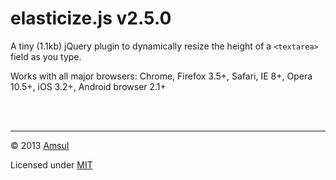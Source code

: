 # elasticize.js v2.5.0

A tiny (1.1kb) jQuery plugin to dynamically resize the height of a <code>&lt;textarea&gt;</code> field as you type.

Works with all major browsers: Chrome, Firefox 3.5+, Safari, IE 8+, Opera 10.5+, iOS 3.2+, Android browser 2.1+



<br><br>

---

© 2013 [Amsul](http://twitter.com/amsul_)

Licensed under [MIT](http://amsul.ca/MIT)